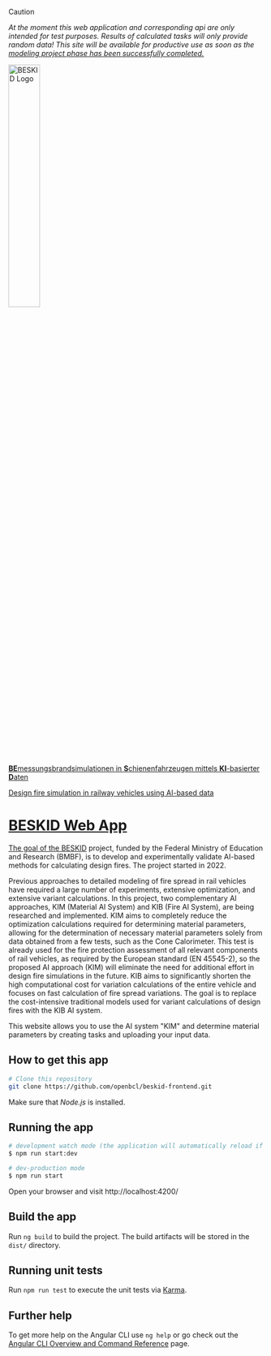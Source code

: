 > [!CAUTION]
> *At the moment this web application and corresponding api are only intended for test purposes. Results of calculated tasks will only provide random data!*
> *This site will be available for productive use as soon as the <a href="https://www.beskid-projekt.de/en/projekt/modellierung">modeling project phase has been successfully completed.*

<img src="https://www.beskid-projekt.de/@@project-logo/Logo_text_500px.png" width="35%" alt="BESKID Logo"/><br>

**BE**messungsbrandsimulationen in **S**chienenfahrzeugen mittels **KI**-basierter **D**aten

Design fire simulation in railway vehicles using AI-based data

# BESKID Web App
The goal of the [BESKID](https://www.beskid-projekt.de/en) project, funded by the Federal Ministry of Education and Research (BMBF), is to develop and experimentally validate AI-based methods for calculating design fires. The project started in 2022.

Previous approaches to detailed modeling of fire spread in rail vehicles have required a large number of experiments, extensive optimization, and extensive variant calculations. In this project, two complementary AI approaches, KIM (Material AI System) and KIB (Fire AI System), are being researched and implemented. KIM aims to completely reduce the optimization calculations required for determining material parameters, allowing for the determination of necessary material parameters solely from data obtained from a few tests, such as the Cone Calorimeter. This test is already used for the fire protection assessment of all relevant components of rail vehicles, as required by the European standard (EN 45545-2), so the proposed AI approach (KIM) will eliminate the need for additional effort in design fire simulations in the future. KIB aims to significantly shorten the high computational cost for variation calculations of the entire vehicle and focuses on fast calculation of fire spread variations. The goal is to replace the cost-intensive traditional models used for variant calculations of design fires with the KIB AI system.

This website allows you to use the AI system "KIM" and determine material parameters by creating tasks and uploading your input data.

## How to get this app
```bash
# Clone this repository 
git clone https://github.com/openbcl/beskid-frontend.git
```

Make sure that *Node.js* is installed.

## Running the app

```bash
# development watch mode (the application will automatically reload if you change any of the source files)
$ npm run start:dev

# dev-production mode
$ npm run start
```

Open your browser and visit http://localhost:4200/

## Build the app

Run `ng build` to build the project. The build artifacts will be stored in the `dist/` directory.

## Running unit tests

Run `npm run test` to execute the unit tests via [Karma](https://karma-runner.github.io).

## Further help

To get more help on the Angular CLI use `ng help` or go check out the [Angular CLI Overview and Command Reference](https://angular.io/cli) page.
